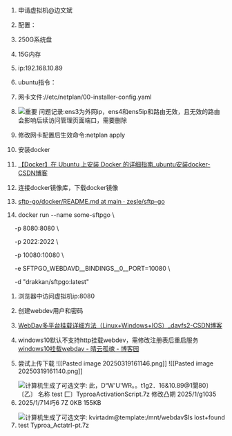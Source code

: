 1. 申请虚拟机@边文斌

2. 配置：

3. 250G系统盘
4. 15G内存
5. ip:192.168.10.89

6. ubuntu指令：

7. 网卡文件://etc/netplan/00-installer-config.yaml

8. ![重要](file:///C:/Users/lyl/AppData/Local/Temp/msohtmlclip1/01/clip_image001.png) 问题记录:ens3为外网ip，ens4和ens5ip和路由无效，且无效的路由会影响后续访问管理页面端口，需要删除

9. 修改网卡配置后生效命令:netplan apply

10. 安装docker

11. [【Docker】在 Ubuntu 上安装 Docker 的详细指南_ubuntu安装docker-CSDN博客](https://blog.csdn.net/Stromboli/article/details/142486565)

12. 连接docker镜像库，下载docker镜像

13. [sftp-go/docker/README.md at main · zesle/sftp-go](https://github.com/zesle/sftp-go/blob/main/docker/README.md)
14. docker run --name some-sftpgo \

    -p 8080:8080 \

    -p 2022:2022 \

    -p 10080:10080 \

    -e SFTPGO_WEBDAVD__BINDINGS__0__PORT=10080 \

    -d "drakkan/sftpgo:latest"

1. 浏览器中访问虚拟机ip:8080

2. 创建webdev用户和密码

3. [WebDav多平台挂载详细方法（Linux+Windows+IOS）_davfs2-CSDN博客](https://blog.csdn.net/m0_64405299/article/details/135981250)

4. windows10默认不支持http挂载webdev，需修改注册表后重启服务[windows10挂载webdav - 晴云孤魂 - 博客园](https://www.cnblogs.com/cnhack/articles/17101960.html)

5. 尝试上传下载
![[Pasted image 20250319161146.png]]
![[Pasted image 20250319161140.png]]
1. ![计算机生成了可选文字:
    此，D“W'U'WR。。t1g2．16&10.89@1閬80〕〔乙〕
    名称
    test
    匚〕TyproaActivationScript.7z
    修改凸期
    2025/1/g1035
    2025/1/714巧6
    7Z
    0KB
    155KB](file:///C:/Users/lyl/AppData/Local/Temp/msohtmlclip1/01/clip_image002.png)

2. ![计算机生成了可选文字:
    kvirtadm@template:/mnt/webdav$Is
    lost+found
    test
    Typroa_ActatrI-pt.7z](file:///C:/Users/lyl/AppData/Local/Temp/msohtmlclip1/01/clip_image003.png)
